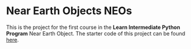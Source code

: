 # Near Earth Objects NEOs

This is the project for the first course in the **Learn Intermediate Python Program** Near Earth Object. The starter code of this project can be found [here](https://github.com/udacity/cd0010-advanced-python-techniques-project-starter).
